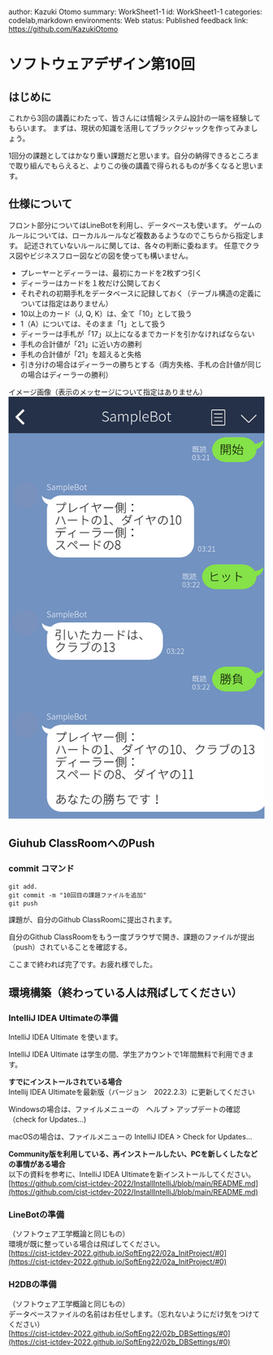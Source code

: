 author: Kazuki Otomo
summary: WorkSheet1-1
id: WorkSheet1-1
categories: codelab,markdown
environments: Web
status: Published
feedback link: https://github.com/KazukiOtomo

# ソフトウェアデザイン第10回

## はじめに
これから3回の講義にわたって、皆さんには情報システム設計の一端を経験してもらいます。
まずは、現状の知識を活用してブラックジャックを作ってみましょう。

<aside class="negative">
1回分の課題としてはかなり重い課題だと思います。自分の納得できるところまで取り組んでもらえると、よりこの後の講義で得られるものが多くなると思います。
</aside>

## 仕様について
フロント部分についてはLineBotを利用し、データベースも使います。
ゲームのルールについては、ローカルルールなど複数あるようなのでこちらから指定します。
記述されていないルールに関しては、各々の判断に委ねます。
任意でクラス図やビジネスフロー図などの図を使っても構いません。

 - プレーヤーとディーラーは、最初にカードを2枚ずつ引く
 - ディーラーはカードを１枚だけ公開しておく
 - それぞれの初期手札をデータベースに記録しておく（テーブル構造の定義については指定はありません）
 - 10以上のカード（J, Q, K）は、全て「10」として扱う
 - 1（A）については、そのまま「1」として扱う
 - ディーラーは手札が「17」以上になるまでカードを引かなければならない
 - 手札の合計値が「21」に近い方の勝利
 - 手札の合計値が「21」を超えると失格
 - 引き分けの場合はディーラーの勝ちとする（両方失格、手札の合計値が同じの場合はディーラーの勝利）

イメージ画像（表示のメッセージについて指定はありません）
![LINEBot参考画像](png/eDwerkWF.jpeg)



## Giuhub ClassRoomへのPush

### commit コマンド

```
git add.
git commit -m "10回目の課題ファイルを追加"
git push
```
課題が、自分のGithub ClassRoomに提出されます。

自分のGithub ClassRoomをもう一度ブラウザで開き、課題のファイルが提出（push）されていることを確認する。

ここまで終われば完了です。お疲れ様でした。

## 環境構築（終わっている人は飛ばしてください）

### IntelliJ IDEA Ultimateの準備
IntelliJ IDEA Ultimate を使います。

IntelliJ IDEA Ultimate は学生の間、学生アカウントで1年間無料で利用できます。

**すでにインストールされている場合**<br>
Intellij IDEA Ultimateを最新版（バージョン　2022.2.3）に更新してください

Windowsの場合は、ファイルメニューの　ヘルプ > アップデートの確認（check for Updates…​)

macOSの場合は、ファイルメニューの IntelliJ IDEA > Check for Updates…​

**Community版を利用している、再インストールしたい、PCを新しくしたなどの事情がある場合**<br>
以下の資料を参考に、IntelliJ IDEA Ultimateを新インストールしてください。<br>
[https://github.com/cist-ictdev-2022/InstallIntelliJ/blob/main/README.md](https://github.com/cist-ictdev-2022/InstallIntelliJ/blob/main/README.md)

### LineBotの準備
（ソフトウェア工学概論と同じもの）<br>
環境が既に整っている場合は飛ばしてください。<br>
[https://cist-ictdev-2022.github.io/SoftEng22/02a_InitProject/#0](https://cist-ictdev-2022.github.io/SoftEng22/02a_InitProject/#0)

### H2DBの準備
（ソフトウェア工学概論と同じもの）<br>
データベースファイルの名前はお任せします。（忘れないようにだけ気をつけてください）<br>
[https://cist-ictdev-2022.github.io/SoftEng22/02b_DBSettings/#0](https://cist-ictdev-2022.github.io/SoftEng22/02b_DBSettings/#0)
